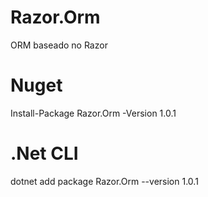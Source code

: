 # Razor.Orm

ORM baseado no Razor

# Nuget

Install-Package Razor.Orm -Version 1.0.1

# .Net CLI

dotnet add package Razor.Orm --version 1.0.1

